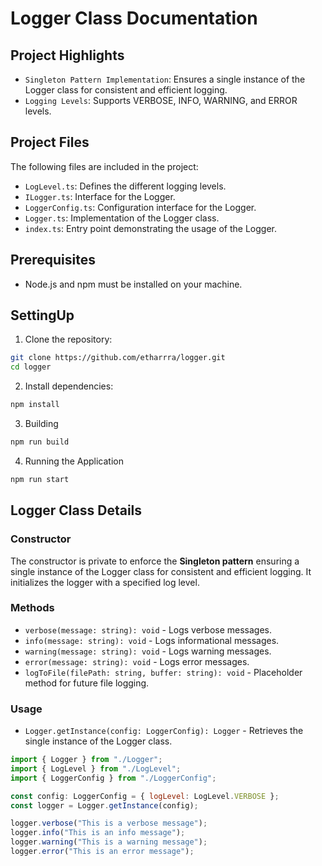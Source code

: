 # Logger Class Documentation

## Project Highlights

-   `Singleton Pattern Implementation`: Ensures a single instance of the Logger class for consistent and efficient logging.
-   `Logging Levels`: Supports VERBOSE, INFO, WARNING, and ERROR levels.

## Project Files

The following files are included in the project:

-   `LogLevel.ts`: Defines the different logging levels.
-   `ILogger.ts`: Interface for the Logger.
-   `LoggerConfig.ts`: Configuration interface for the Logger.
-   `Logger.ts`: Implementation of the Logger class.
-   `index.ts`: Entry point demonstrating the usage of the Logger.

## Prerequisites

-   Node.js and npm must be installed on your machine.

## SettingUp

1.  Clone the repository:

```sh
git clone https://github.com/etharrra/logger.git
cd logger
```

2. Install dependencies:

```sh
npm install
```

3. Building

```sh
npm run build
```

4. Running the Application

```sh
npm run start
```

## Logger Class Details

### Constructor

The constructor is private to enforce the <b>Singleton pattern</b> ensuring a single instance of the Logger class for consistent and efficient logging. It initializes the logger with a specified log level.

### Methods

-   `verbose(message: string): void` - Logs verbose messages.
-   `info(message: string): void` - Logs informational messages.
-   `warning(message: string): void` - Logs warning messages.
-   `error(message: string): void` - Logs error messages.
-   `logToFile(filePath: string, buffer: string): void` - Placeholder method for future file logging.

### Usage

-   `Logger.getInstance(config: LoggerConfig): Logger` - Retrieves the single instance of the Logger class.

```js
import { Logger } from "./Logger";
import { LogLevel } from "./LogLevel";
import { LoggerConfig } from "./LoggerConfig";

const config: LoggerConfig = { logLevel: LogLevel.VERBOSE };
const logger = Logger.getInstance(config);

logger.verbose("This is a verbose message");
logger.info("This is an info message");
logger.warning("This is a warning message");
logger.error("This is an error message");
```
